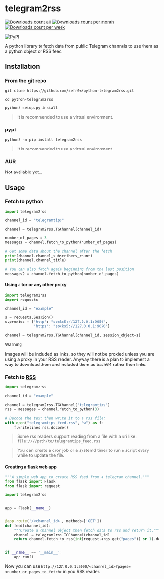 # telegram2rss

[![Downloads count all](https://static.pepy.tech/personalized-badge/telegram2rss?period=total&units=international_system&left_color=grey&right_color=green&left_text=Downloads)](https://pepy.tech/project/telegram2rss)
[![Downloads count per month](https://static.pepy.tech/personalized-badge/telegram2rss?period=month&units=international_system&left_color=grey&right_color=green&left_text=Downloads/Month)](https://pepy.tech/project/telegram2rss)
[![Downloads count per week](https://static.pepy.tech/personalized-badge/telegram2rss?period=week&units=international_system&left_color=grey&right_color=green&left_text=Downloads/Week)](https://pepy.tech/project/telegram2rss)

![PyPI](https://img.shields.io/pypi/v/telegram2rss)

A python library to fetch data from public Telegram channels to use them as a python object or RSS feed.

## Installation

### From the git repo
```shell
git clone https://github.com/zefr0x/python-telegram2rss.git

cd python-telegram2rss

python3 setup.py install
```

> It is recommended to use a virtual environment.

### pypi
```shell
python3 -m pip install telegram2rss
```

> It is recommended to use a virtual environment.

### AUR
Not available yet...

## Usage
### Fetch to python
```python
import telegram2rss

channel_id = "telegramtips"

channel = telegram2rss.TGChannel(channel_id)

number_of_pages = 3
messages = channel.fetch_to_python(number_of_pages)

# Get some data about the channel after the fetch
print(channel.channel_subscribers_count)
print(channel.channel_title)

# You can also fetch again beginning from the last position
messages2 = channel.fetch_to_python(number_of_pages)
```
#### Using a tor or any other proxy
```python
import telegram2rss
import requests

channel_id = "example"

s = requests.Session()
s.proxies = {'http': "socks5://127.0.0.1:9050",
             'https': "socks5://127.0.0.1:9050"}

channel = telegram2rss.TGChannel(channel_id, session_object=s)
```

> [!Warning]
> Images will be included as links, so they will not be proxied unless you are using a proxy in your RSS reader.
> Anyway there is a plan to implement a way to download them and included them as bash64 rather then links.

### Fetch to [RSS](https://en.wikipedia.org/wiki/RSS)
```python
import telegram2rss

channel_id = "example"

channel = telegram2rss.TGChannel("telegramtips")
rss = messages = channel.fetch_to_python(3)

# Decode the text then write it to a rss file:
with open("telegramtips_feed.rss", "w") as f:
    f.writelines(rss.docode()
```

> Some rss readers support reading from a file with a uri like: `file:////path/to/telegramtips_feed.rss`

> You can create a cron job or a systemd timer to run a script every while to update the file.

#### Creating a [flask](https://flask.palletsprojects.com) web app
```python
"""A simple web app to create RSS feed from a telegram channel."""
from flask import Flask
from flask import request

import telegram2rss


app = Flask(__name__)


@app.route('/<channel_id>', methods=['GET'])
def feed(channel_id):
    """Create a channel object then fetch data to rss and return it."""
    channel = telegram2rss.TGChannel(channel_id)
    return channel.fetch_to_rss(int(request.args.get("pages")) or 1).decode()


if __name__ == '__main__':
    app.run()
```
Now you can use `http://127.0.0.1:5000/<channel_id>?pages=<number_or_pages_to_fetch>` in you RSS reader.
